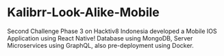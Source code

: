 # Kalibrr-Look-Alike-Mobile
Second Challenge Phase 3 on Hacktiv8 Indonesia developed a Mobile IOS Application using React Native!
Database using MongoDB, Server Microservices using GraphQL, also pre-deployment using Docker. 


